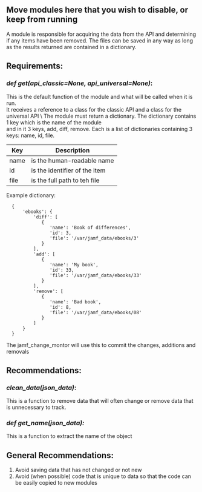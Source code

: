 ## Move modules here that you wish to disable, or keep from running

A module is responsible for acquiring the data from the API and determining if any items have been removed. The files
can be saved in any way as long as the results returned are contained in a dictionary.

Requirements:
------

### _def get(api_classic=None, api_universal=None)_:

This is the default function of the module and what will be called when it is run. \
It receives a reference to a class for the classic API and a class for the universal API \ 
The module must return a dictionary. The dictionary contains 1 key which is the name of the module \
and in it 3 keys, add, diff, remove.  Each is a list of dictionaries containing 3 keys: name, id, file.  

| Key | Description |
|-----|-------|
| name | is the human-readable name |
| id | is the identifier of the item |
| file | is the full path to teh file |

Example dictionary:

  ```
    {
        'ebooks': {
            'diff': [
               {
                  'name': 'Book of differences',
                  'id': 3,
                  'file': '/var/jamf_data/ebooks/3'
               }
            ],
            'add': [
               {
                  'name': 'My book',
                  'id': 33,
                  'file': '/var/jamf_data/ebooks/33'
               }
            ],
            'remove': [
               {
                  'name': 'Bad book',
                  'id': 8,
                  'file': '/var/jamf_data/ebooks/08'
               }
            ]
        }
    }
```

The jamf_change_montor will use this to commit the changes, additions and removals

Recommendations:
------

### _clean_data(json_data)_:

This is a function to remove data that will often change or remove data that is unnecessary to track.



### _def get_name(json_data):_
This is a function to extract the name of the object


General Recommendations:
------

1. Avoid saving data that has not changed or not new
2. Avoid (when possible) code that is unique to data so that the code can be easily copied to new modules